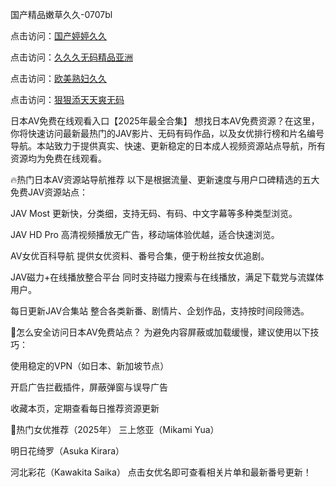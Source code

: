 国产精品嫩草久久-0707bl


点击访问：<a href="https://bered.pages.dev/">国产婷婷久久</a>

点击访问：<a href="https://tfda.pages.dev/">久久久无码精品亚洲</a>

点击访问：<a href="https://rtj-3zo.pages.dev/">欧美熟妇久久</a>

点击访问：<a href="https://vassv.pages.dev/">狠狠添天天爽无码</a>


日本AV免费在线观看入口【2025年最全合集】
想找日本AV免费资源？在这里，你将快速访问最新最热门的JAV影片、无码有码作品，以及女优排行榜和片名编号导航。本站致力于提供真实、快速、更新稳定的日本成人视频资源站点导航，所有资源均为免费在线观看。

🔥热门日本AV资源站导航推荐
以下是根据流量、更新速度与用户口碑精选的五大免费JAV资源站点：

JAV Most
更新快，分类细，支持无码、有码、中文字幕等多种类型浏览。

JAV HD Pro
高清视频播放无广告，移动端体验优越，适合快速浏览。

AV女优百科导航
提供女优资料、番号合集，便于粉丝按女优追剧。

JAV磁力+在线播放整合平台
同时支持磁力搜索与在线播放，满足下载党与流媒体用户。

每日更新JAV合集站
整合各类新番、剧情片、企划作品，支持按时间段筛选。

📌怎么安全访问日本AV免费站点？
为避免内容屏蔽或加载缓慢，建议使用以下技巧：

使用稳定的VPN（如日本、新加坡节点）

开启广告拦截插件，屏蔽弹窗与误导广告

收藏本页，定期查看每日推荐资源更新

🎥热门女优推荐（2025年）
三上悠亚（Mikami Yua）

明日花绮罗（Asuka Kirara）

河北彩花（Kawakita Saika）
点击女优名即可查看相关片单和最新番号更新！

<span style="display:none;">[Canonical link](  https://github.com/mn070725/12348 ）</span>
